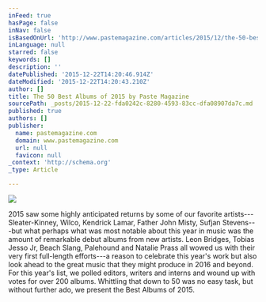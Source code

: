```yaml
---
inFeed: true
hasPage: false
inNav: false
isBasedOnUrl: 'http://www.pastemagazine.com/articles/2015/12/the-50-best-albums-of-2015.html'
inLanguage: null
starred: false
keywords: []
description: ''
datePublished: '2015-12-22T14:20:46.914Z'
dateModified: '2015-12-22T14:20:43.210Z'
author: []
title: The 50 Best Albums of 2015 by Paste Magazine
sourcePath: _posts/2015-12-22-fda0242c-8280-4593-83cc-dfa08907da7c.md
published: true
authors: []
publisher:
  name: pastemagazine.com
  domain: www.pastemagazine.com
  url: null
  favicon: null
_context: 'http://schema.org'
_type: Article

---
```

![](https://s3-us-west-2.amazonaws.com/the-grid-img/p/7610e4e0418d73efc45fea40bfc846ba782dff26.jpg)

2015 saw some highly anticipated returns by some of our favorite artists---Sleater-Kinney, Wilco, Kendrick Lamar, Father John Misty, Sufjan Stevens---but what perhaps what was most notable about this year in music was the amount of remarkable debut albums from new artists. Leon Bridges, Tobias Jesso Jr, Beach Slang, Palehound and Natalie Prass all wowed us with their very first full-length efforts---a reason to celebrate this year's work but also look ahead to the great music that they might produce in 2016 and beyond. For this year's list, we polled editors, writers and interns and wound up with votes for over 200 albums. Whittling that down to 50 was no easy task, but without further ado, we present the Best Albums of 2015\.